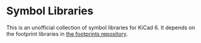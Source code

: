 # Symbol Libraries

This is an unofficial collection of symbol libraries for KiCad 6. It depends on
the footprint libraries in [the footprints repository](https://github.com/kicad-unofficial/footprints).
